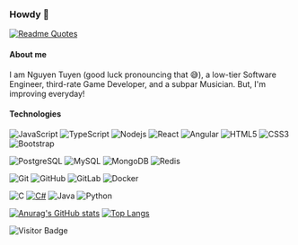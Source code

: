 ### Howdy 👋
[![Readme Quotes](https://quotes-github-readme.vercel.app/api?theme=algolia&quote=A+journey+of+a+thousand+miles+begins+with+a+single+step.&author=Laozi)](https://github.com/piyushsuthar/github-readme-quotes)

#### About me
I am Nguyen Tuyen (good luck pronouncing that 😅), a low-tier Software Engineer, third-rate Game Developer, and a subpar Musician.
But, I'm improving everyday!

#### Technologies

![JavaScript](https://img.shields.io/badge/-JavaScript-black?style=flat-square&logo=javascript)
![TypeScript](https://img.shields.io/badge/-TypeScript-007ACC?style=flat-square&logo=typescript)
![Nodejs](https://img.shields.io/badge/-Nodejs-black?style=flat-square&logo=Node.js)
![React](https://img.shields.io/badge/-React-black?style=flat-square&logo=react)
![Angular](https://img.shields.io/badge/-Angular-black?style=flat-square&logo=angular)
![HTML5](https://img.shields.io/badge/-HTML5-E34F26?style=flat-square&logo=html5&logoColor=white)
![CSS3](https://img.shields.io/badge/-CSS3-1572B6?style=flat-square&logo=css3)
![Bootstrap](https://img.shields.io/badge/-Bootstrap-563D7C?style=flat-square&logo=bootstrap)

![PostgreSQL](https://img.shields.io/badge/-PostgreSQL-336791?style=flat-square&logo=postgresql)
![MySQL](https://img.shields.io/badge/-MySQL-black?style=flat-square&logo=mysql)
![MongoDB](https://img.shields.io/badge/-MongoDB-black?style=flat-square&logo=mongodb)
![Redis](https://img.shields.io/badge/-Redis-black?style=flat-square&logo=Redis)

![Git](https://img.shields.io/badge/-Git-black?style=flat-square&logo=git)
![GitHub](https://img.shields.io/badge/-GitHub-181717?style=flat-square&logo=github)
![GitLab](https://img.shields.io/badge/-GitLab-FCA121?style=flat-square&logo=gitlab)
![Docker](https://img.shields.io/badge/-Docker-black?style=flat-square&logo=docker)

![C](https://img.shields.io/badge/-C-00599C?style=flat-square&logo=c)
[![C#](https://custom-icon-badges.demolab.com/badge/C%23-%23239120.svg?logo=cshrp&logoColor=white)](#)
![Java](https://img.shields.io/badge/java-%23ED8B00.svg?logo=openjdk&logoColor=white)
![Python](https://img.shields.io/badge/-Python-black?style=flat-square&logo=Python)

[![Anurag's GitHub stats](https://github-readme-stats.vercel.app/api?username=cuche2003&show_icons=true&theme=algolia)](https://github.com/anuraghazra/github-readme-stats)
[![Top Langs](https://github-readme-stats.vercel.app/api/top-langs/?username=cuche2003&theme=algolia&layout=compact)](https://github.com/anuraghazra/github-readme-stats)

![Visitor Badge](https://visitor-badge.laobi.icu/badge?page_id=cuche2003.cuche2003)
